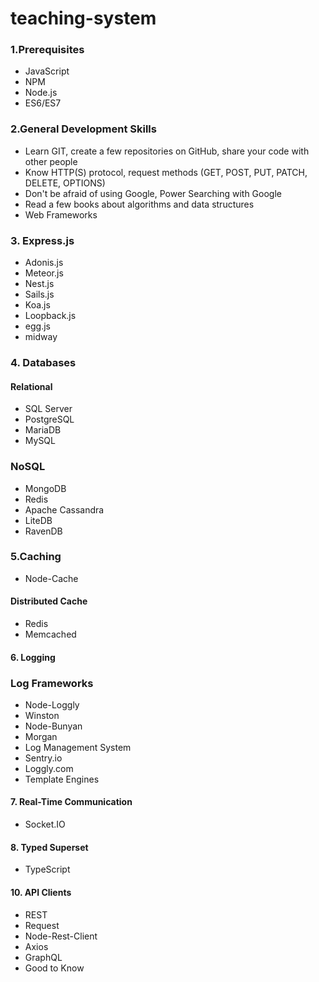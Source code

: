 # teaching-system
### 1.Prerequisites

  -  JavaScript
  -  NPM
  -  Node.js
  -  ES6/ES7

### 2.General Development Skills

  - Learn GIT, create a few repositories on GitHub, share your code with  other people
  - Know HTTP(S) protocol, request methods (GET, POST, PUT, PATCH, DELETE, OPTIONS)
  - Don't be afraid of using Google, Power Searching with Google
  - Read a few books about algorithms and data structures
  - Web Frameworks

### 3. Express.js
  
  - Adonis.js
  - Meteor.js
  - Nest.js
  - Sails.js
  - Koa.js
  - Loopback.js
  - egg.js
  - midway

### 4. Databases

  #### Relational

  - SQL Server
  - PostgreSQL
  - MariaDB
  - MySQL

  ### NoSQL

  - MongoDB
  - Redis
  - Apache Cassandra
  - LiteDB
  - RavenDB

### 5.Caching

  - Node-Cache

#### Distributed Cache

  -  Redis
  -  Memcached

#### 6. Logging

### Log Frameworks
  -  Node-Loggly
  -  Winston
  -  Node-Bunyan
  -  Morgan
  -  Log Management System
  -  Sentry.io
  -  Loggly.com
  -  Template Engines

#### 7. Real-Time Communication

  - Socket.IO

#### 8. Typed Superset

  - TypeScript

#### 10. API Clients

  - REST
  - Request
  - Node-Rest-Client
  - Axios
  - GraphQL
  - Good to Know
